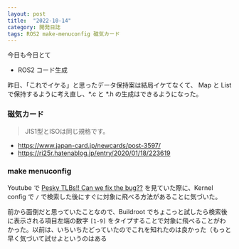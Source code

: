 ```yaml
---
layout: post
title:  "2022-10-14"
category: 開発日誌
tags: ROS2 make-menuconfig 磁気カード
---
```


今日も今日とて

* ROS2 コード生成

昨日、「これでイケる」と思ったデータ保持案は結局イケてなくて、 Map と List で保持するように考え直し、\*.c と \*.h の生成はできるようになった。

### 磁気カード

> JIS1型とISOは同じ規格です。

* https://www.japan-card.jp/newcards/post-3597/
* https://ri25r.hatenablog.jp/entry/2020/01/18/223619

### make menuconfig

Youtube で [Pesky TLBs!! Can we fix the bug??](https://www.youtube.com/watch?v=jeCOSNIpf24) を見ていた際に、Kernel config で `/` で検索した後にすぐに対象に飛べる方法があることに気づいた。

前から面倒だと思っていたことなので、Buildroot でちょこっと試したら検索後に表示される項目左端の数字 `[1-9]` をタイプすることで対象に飛べることがわかった。以前は、いちいちたどっていたのでこれを知れたのは良かった（もっと早く気づいて試せよというのはある
